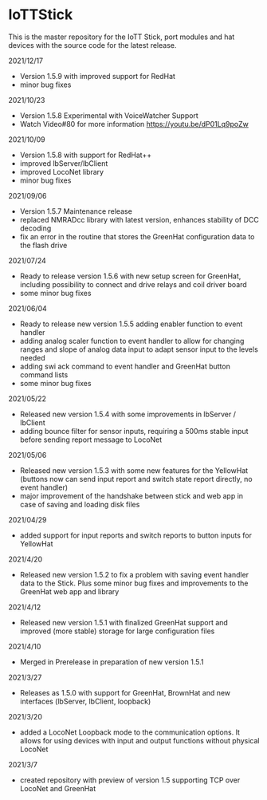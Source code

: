 # IoTTStick
This is the master repository for the IoTT Stick, port modules and hat devices with the source code for the latest release. 

2021/12/17
- Version 1.5.9 with improved support for RedHat
- minor bug fixes

2021/10/23
- Version 1.5.8 Experimental with VoiceWatcher Support
- Watch Video#80 for more information https://youtu.be/dP01Lq9poZw

2021/10/09
- Version 1.5.8 with support for RedHat++
- improved lbServer/lbClient
- improved LocoNet library
- minor bug fixes

2021/09/06
- Version 1.5.7 Maintenance release
- replaced NMRADcc library with latest version, enhances stability of DCC decoding
- fix an error in the routine that stores the GreenHat configuration data to the flash drive

2021/07/24
- Ready to release version 1.5.6 with new setup screen for GreenHat, including possibility to connect and drive relays and coil driver board
- some minor bug fixes

2021/06/04
- Ready to release new version 1.5.5 adding enabler function to event handler
- adding analog scaler function to event handler to allow for changing ranges and slope of analog data input to adapt sensor input to the levels needed
- adding swi ack command to event handler and GreenHat button command lists
- some minor bug fixes

2021/05/22
- Released new version 1.5.4 with some improvements in lbServer / lbClient
- adding bounce filter for sensor inputs, requiring a 500ms stable input before sending report message to LocoNet

2021/05/06
- Released new version 1.5.3 with some new features for the YellowHat (buttons now can send input report and switch state report directly, no event handler)
- major improvement of the handshake between stick and web app in case of saving and loading disk files

2021/04/29
- added support for input reports and switch reports to button inputs for YellowHat

2021/4/20
- Released new version 1.5.2 to fix a problem with saving event handler data to the Stick. Plus some minor bug fixes and improvements to the GreenHat web app and library

2021/4/12
- Released new version 1.5.1 with finalized GreenHat support and improved (more stable) storage for large configuration files

2021/4/10
- Merged in Prerelease in preparation of new version 1.5.1

2021/3/27
- Releases as 1.5.0 with support for GreenHat, BrownHat and new interfaces (lbServer, lbClient, loopback)

2021/3/20
- added a LocoNet Loopback mode to the communication options. It allows for using devices with input and output functions without physical LocoNet

2021/3/7
- created repository with preview of version 1.5 supporting TCP over LocoNet and GreenHat
